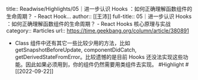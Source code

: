 title:: Readwise/Highlights/05｜进一步认识 Hooks ：如何正确理解函数组件的生命周期？ - React Hook...
author:: [[王沛]]
full-title:: 05｜进一步认识 Hooks ：如何正确理解函数组件的生命周期？ - React Hooks 核心原理与实战
category:: #articles
url:: https://time.geekbang.org/column/article/380891

- Class 组件中还有其它一些比较少用的方法，比如 getSnapshotBeforeUpdate, componentDidCatch, getDerivedStateFromError。比较遗憾的是目前 Hooks 还没法实现这些功能。因此如果必须用到，你的组件仍然需要用类组件去实现。 #Highlight #[[2022-09-22]]
